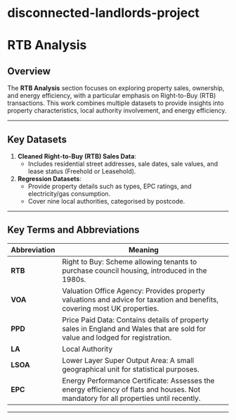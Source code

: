# disconnected-landlords-project

# RTB Analysis

## Overview
The **RTB Analysis** section focuses on exploring property sales, ownership, and energy efficiency, with a particular emphasis on Right-to-Buy (RTB) transactions. This work combines multiple datasets to provide insights into property characteristics, local authority involvement, and energy efficiency.

---

## Key Datasets
1. **Cleaned Right-to-Buy (RTB) Sales Data**:
   - Includes residential street addresses, sale dates, sale values, and lease status (Freehold or Leasehold).
2. **Regression Datasets**:
   - Provide property details such as types, EPC ratings, and electricity/gas consumption.
   - Cover nine local authorities, categorised by postcode.
---

## Key Terms and Abbreviations

| **Abbreviation** | **Meaning**                                                                                                                                 |
|-------------------|---------------------------------------------------------------------------------------------------------------------------------------------|
| **RTB**           | Right to Buy: Scheme allowing tenants to purchase council housing, introduced in the 1980s.                                                |
| **VOA**           | Valuation Office Agency: Provides property valuations and advice for taxation and benefits, covering most UK properties.                   |
| **PPD**           | Price Paid Data: Contains details of property sales in England and Wales that are sold for value and lodged for registration.              |
| **LA**            | Local Authority                                                                                                                            |
| **LSOA**          | Lower Layer Super Output Area: A small geographical unit for statistical purposes.                                                         |
| **EPC**           | Energy Performance Certificate: Assesses the energy efficiency of flats and houses. Not mandatory for all properties until recently.       |

---


